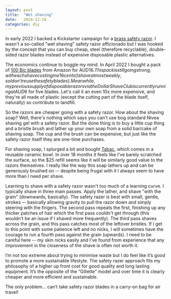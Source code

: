 ```yaml
---
layout: post
title:  "Wet shaving"
date:   2024-12-18
categories: diy 
---
```


In early 2022 I backed a Kickstarter campaign for a [brass safety razor](https://www.kickstarter.com/projects/oceanusbrass/stateroom). I wasn't a so-called "wet shaving" safety razor afficionado but I was hooked by the concept that you can buy cheap, steel (therefore recyclable), double-sided razor blades instead of expensive disposable plastic alternatives. 

The economics continue to boggle my mind. In April 2022 I bought a pack of [100 Bic blades](https://amzn.asia/d/evBaURX) from Amazon for AUD$16. This pack is still going strong, with each shave costing me 16 cents (I shave at most weekly, so I don't reuse the safety blades). Meanwhile, my previous supply of disposable razors via the Dollar Shave Club is currently running at AUD$6 for five blades. Let's call it an even 10x more expensive, and they're all made of plastic (except the cutting part of the blade itself, naturally) so contribute to landfill.

So the razors are cheaper going with a safety razor. How about the shaving soap? Well, there's nothing which says you can't use bog standard Nivea shaving gel with a safety razor. But the done thing is to buy a little cup thing and a bristle brush and lather up your own soap from a solid bar/cake of shaving soap. The cup and the brush can be expensive, but just like the safety razor itself they are one-time purchases.

For shaving soap, I splurged a bit and bought [Tabac](https://www.beardandblade.com.au/collections/tabac-original/products/tabac-original-shaving-soap-bowl-125g), which comes in a reusable ceramic bowl. In over 18 months it feels like I've barely scratched the surface, so the $25 refill seems like it will be similarly good value to the razors themselves. I really like the way this soap lathers up and can be generously brushed on -- despite being frugal with it I always seem to have more than I need per shave.

Learning to shave with a safety razor wasn't too much of a learning curve. I typically shave in three main passes. Apply the lather, and shave "with the grain" (downwards, basically). The safety razer is best with small, gentle, strokes -- basically allowing gravity to pull the razor down and simply steering with the fingers. The second pass repeats the first, finishing up any thicker patches of hair which the first pass couldn't get through (this wouldn't be an issue if I shaved more frequently). The third pass shaves across the grain, and this pass catches most of the leftover bristles. If I get to this point with some patience left and no nicks, I will sometimes have the courage to run a fourth pass against the grain (upwards). I need to be careful here -- my skin nicks easily and I've found from experience that any improvement in the closeness of the shave is often not worth it.

I’m not too extreme about trying to minimise waste but I do feel like it’s good to promote a more sustainable lifestyle. The safety razer approach fits my philosophy of a higher up front cost for good quality and long lasting equipment. It’s the opposite of the “Gillette” model and over time it is clearly cheaper and more efficient and sustainable.

The only problem… can’t take safety razor blades in a carry-on bag for air travel!
